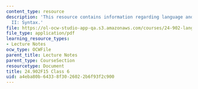 ```yaml
---
content_type: resource
description: 'This resource contains information regarding language and its structure
  II: Syntax.'
file: https://ol-ocw-studio-app-qa.s3.amazonaws.com/courses/24-902-language-and-its-structure-ii-syntax-fall-2015/a4eba80b64338f3026022b6f93f2c900_MIT24_902F15_Class6.pdf
file_type: application/pdf
learning_resource_types:
- Lecture Notes
ocw_type: OCWFile
parent_title: Lecture Notes
parent_type: CourseSection
resourcetype: Document
title: 24.902F15 Class 6
uid: a4eba80b-6433-8f30-2602-2b6f93f2c900
---
```

